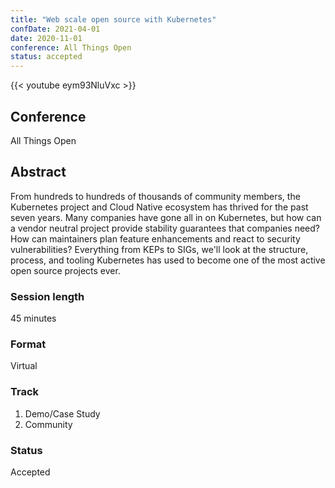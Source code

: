 ```yaml
---
title: "Web scale open source with Kubernetes"
confDate: 2021-04-01
date: 2020-11-01
conference: All Things Open
status: accepted
---
```


{{< youtube eym93NluVxc >}}

## Conference
All Things Open

## Abstract
From hundreds to hundreds of thousands of community members, the Kubernetes project and Cloud Native ecosystem has thrived for the past seven years. Many companies have gone all in on Kubernetes, but how can a vendor neutral project provide stability guarantees that companies need? How can maintainers plan feature enhancements and react to security vulnerabilities? Everything from KEPs to SIGs, we'll look at the structure, process, and tooling Kubernetes has used to become one of the most active open source projects ever.

### Session length
45 minutes

### Format
Virtual

### Track
1. Demo/Case Study
1. Community

### Status
Accepted
